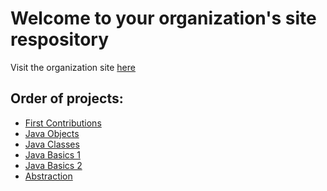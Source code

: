 # Welcome to your organization's site respository

<!-- 
This code repository (or "repo") is designed to demonstrate the best GitHub has to offer with the least amount of noise.

The repo includes an `index.html` file (so it can render a web page), two GitHub Actions workflows, and a CSS stylesheet dependency.
-->

Visit the organization site [here](https://github-amity.github.io/index.html)


## Order of projects:
- [First Contributions](https://github.com/Github-Amity/first-contributions)
- [Java Objects](https://github.com/Github-Amity/JavaObjects)
- [Java Classes](https://github.com/Github-Amity/JavaClasses)
- [Java Basics 1](https://github.com/Github-Amity/JavaBasics1)
- [Java Basics 2](https://github.com/Github-Amity/JavaBasics2)
- [Abstraction](https://github.com/Github-Amity/Abstraction)
